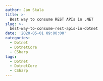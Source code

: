 ```yaml
---
author: Jan Skala
title: >-
  Best way to consume REST APIs in .NET
slug: >-
  best-way-to-consume-rest-apis-in-dotnet
date: '2020-05-01 09:00:00'
categories:
  - Dotnet
  - DotnetCore
  - CSharp
tags:
  - Dotnet
  - DotnetCore
  - CSharp
---
```

